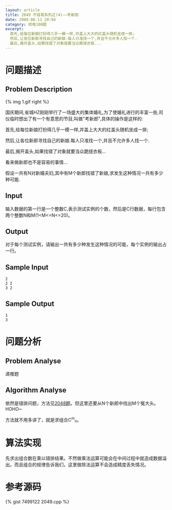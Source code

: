 ```yaml
---
layout: article
title: 2049 不容易系列之(4)——考新郎
date: 2008-06-11 20:04
category: 杭电100题
excerpt:
  首先,给每位新娘打扮得几乎一模一样,并盖上大大的红盖头随机坐成一排;
  然后,让各位新郎寻找自己的新娘.每人只准找一个,并且不允许多人找一个.
  最后,揭开盖头,如果找错了对象就要当众跪搓衣板...
---
```

# 问题描述

## Problem Description

{% img 1.gif right %}

国庆期间,省城HZ刚刚举行了一场盛大的集体婚礼,为了使婚礼进行的丰富一些,司仪临时想出了有一个有意思的节目,叫做"考新郎",具体的操作是这样的:

首先,给每位新娘打扮得几乎一模一样,并盖上大大的红盖头随机坐成一排;

然后,让各位新郎寻找自己的新娘.每人只准找一个,并且不允许多人找一个.

最后,揭开盖头,如果找错了对象就要当众跪搓衣板...

看来做新郎也不是容易的事情...

假设一共有N对新婚夫妇,其中有M个新郎找错了新娘,求发生这种情况一共有多少种可能.


## Input

输入数据的第一行是一个整数C,表示测试实例的个数，然后是C行数据，每行包含两个整数N和M(1<M<=N<=20)。

## Output

对于每个测试实例，请输出一共有多少种发生这种情况的可能，每个实例的输出占一行。

## Sample Input

    2
    2 2
    3 2

## Sample Output

    1
    3

# 问题分析

## Problem Analyse

递推题

## Algorithm Analyse

依然是错排问题，方法见[2048题](2008-06-11-acm-hdu-2048)。但这里还要从N个新郎中找出M个冤大头。HOHO~

方法就不用多讲了，就是求组合C<sup>m</sup><sub>n</sub>。

# 算法实现

先求出组合数在乘以错排结果。不然做乘法运算可能会在中间过程中就造成数据溢出。而且组合的规律告诉我们，这里做除法运算不会造成精度丢失情况。

# 参考源码

{% gist 7499122 2049.cpp %}
